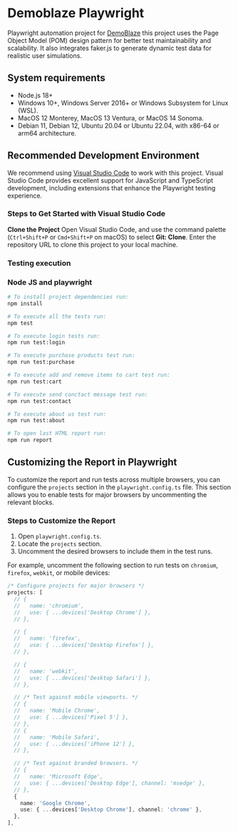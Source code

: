 # Demoblaze Playwright

Playwright automation project for [DemoBlaze](https://www.demoblaze.com) this project uses the Page Object Model (POM) design pattern for better test maintainability and scalability. It also integrates faker.js to generate dynamic test data for realistic user simulations.

## System requirements

- Node.js 18+
- Windows 10+, Windows Server 2016+ or Windows Subsystem for Linux (WSL).
- MacOS 12 Monterey, MacOS 13 Ventura, or MacOS 14 Sonoma.
- Debian 11, Debian 12, Ubuntu 20.04 or Ubuntu 22.04, with x86-64 or arm64 architecture.

## Recommended Development Environment

We recommend using [Visual Studio Code](https://code.visualstudio.com/) to work with this project. Visual Studio Code provides excellent support for JavaScript and TypeScript development, including extensions that enhance the Playwright testing experience.

### Steps to Get Started with Visual Studio Code

**Clone the Project**
Open Visual Studio Code, and use the command palette (`Ctrl+Shift+P` or `Cmd+Shift+P` on macOS) to select **Git: Clone**. Enter the repository URL to clone this project to your local machine.

### Testing execution

### Node JS and playwright

```sh
# To install project dependencies run:
npm install
```

```sh
# To execute all the tests run:
npm test
```

```sh
# To execute login tests run:
npm run test:login
```

```sh
# To execute purchase products test run:
npm run test:purchase
```

```sh
# To execute add and remove items to cart test run:
npm run test:cart
```

```sh
# To execute send conctact message test run:
npm run test:contact
```

```sh
# To execute about us test run:
npm run test:about
```

```sh
# To open last HTML report run:
npm run report
```

## Customizing the Report in Playwright

To customize the report and run tests across multiple browsers, you can configure the `projects` section in the `playwright.config.ts` file. This section allows you to enable tests for major browsers by uncommenting the relevant blocks.

### Steps to Customize the Report

1. Open `playwright.config.ts`.
2. Locate the `projects` section.
3. Uncomment the desired browsers to include them in the test runs.

For example, uncomment the following section to run tests on `chromium`, `firefox`, `webkit`, or mobile devices:

```typescript
/* Configure projects for major browsers */
projects: [
  // {
  //   name: 'chromium',
  //   use: { ...devices['Desktop Chrome'] },
  // },

  // {
  //   name: 'firefox',
  //   use: { ...devices['Desktop Firefox'] },
  // },

  // {
  //   name: 'webkit',
  //   use: { ...devices['Desktop Safari'] },
  // },

  // /* Test against mobile viewports. */
  // {
  //   name: 'Mobile Chrome',
  //   use: { ...devices['Pixel 5'] },
  // },
  // {
  //   name: 'Mobile Safari',
  //   use: { ...devices['iPhone 12'] },
  // },

  // /* Test against branded browsers. */
  // {
  //   name: 'Microsoft Edge',
  //   use: { ...devices['Desktop Edge'], channel: 'msedge' },
  // },
  {
    name: 'Google Chrome',
    use: { ...devices['Desktop Chrome'], channel: 'chrome' },
  },
],
```
